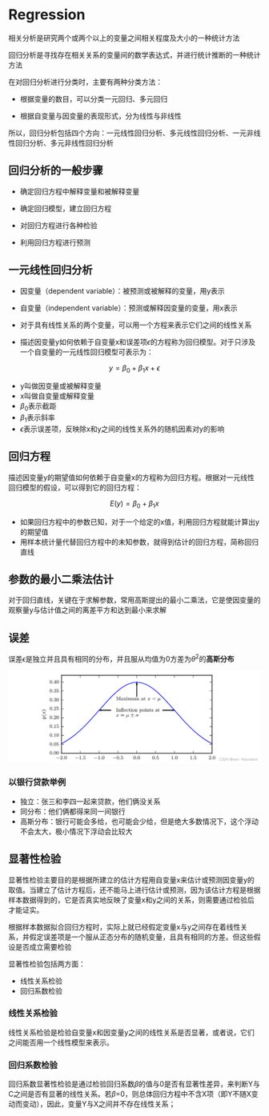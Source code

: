 # Regression

相关分析是研究两个或两个以上的变量之间相关程度及大小的一种统计方法

回归分析是寻找存在相关关系的变量间的数学表达式，并进行统计推断的一种统计方法

在对回归分析进行分类时，主要有两种分类方法：

*  根据变量的数目，可以分类一元回归、多元回归

*  根据自变量与因变量的表现形式，分为线性与非线性

所以，回归分析包括四个方向：一元线性回归分析、多元线性回归分析、一元非线性回归分析、多元非线性回归分析

## 回归分析的一般步骤

*  确定回归方程中解释变量和被解释变量

*  确定回归模型，建立回归方程

*  对回归方程进行各种检验

*  利用回归方程进行预测

## 一元线性回归分析

*  因变量（dependent variable）：被预测或被解释的变量，用y表示

*  自变量（independent variable）：预测或解释因变量的变量，用x表示

*  对于具有线性关系的两个变量，可以用一个方程来表示它们之间的线性关系

*  描述因变量y如何依赖于自变量x和误差项$\epsilon$的方程称为回归模型。对于只涉及一个自变量的一元线性回归模型可表示为：

$$y = \beta _0 + \beta _1x + \epsilon$$

*  y叫做因变量或被解释变量
*  x叫做自变量或解释变量
*  $\beta_0$表示截距
*  $\beta_1$表示斜率
*  $\epsilon$表示误差项，反映除x和y之间的线性关系外的随机因素对y的影响

## 回归方程

描述因变量y的期望值如何依赖于自变量x的方程称为回归方程。根据对一元线性回归模型的假设，可以得到它的回归方程：

$$E(y) = \beta_0 + \beta_1x$$

*  如果回归方程中的参数已知，对于一个给定的x值，利用回归方程就能计算出y的期望值
*  用样本统计量代替回归方程中的未知参数，就得到估计的回归方程，简称回归直线

## 参数的最小二乘法估计

对于回归直线，关键在于求解参数，常用高斯提出的最小二乘法，它是使因变量的观察量y与估计值之间的离差平方和达到最小来求解

## 误差

误差$\epsilon$是独立并且具有相同的分布，并且服从均值为0方差为$\theta^2$的**高斯分布**

![avatar](/Regression/NormalDistribution.png)

### 以银行贷款举例

*  独立：张三和李四一起来贷款，他们俩没关系
*  同分布：他们俩都得来同一间银行
*  高斯分布：银行可能会多给，也可能会少给，但是绝大多数情况下，这个浮动不会太大，极小情况下浮动会比较大

## 显著性检验

显著性检验主要目的是根据所建立的估计方程用自变量x来估计或预测因变量y的取值。当建立了估计方程后，还不能马上进行估计或预测，因为该估计方程是根据样本数据得到的，它是否真实地反映了变量x和y之间的关系，则需要通过检验后才能证实。

根据样本数据拟合回归方程时，实际上就已经假定变量x与y之间存在着线性关系，并假定误差项是一个服从正态分布的随机变量，且具有相同的方差。但这些假设是否成立需要检验

显著性检验包括两方面：

*  线性关系检验
*  回归系数检验

### 线性关系检验

线性关系检验是检验自变量x和因变量y之间的线性关系是否显著，或者说，它们之间能否用一个线性模型来表示。

### 回归系数检验

回归系数显著性检验是通过检验回归系数$\beta$的值与0是否有显著性差异，来判断Y与C之间是否有显著的线性关系。若$\beta$=0，则总体回归方程中不含X项（即Y不随X变动而变动），因此，变量Y与X之间并不存在线性关系；
